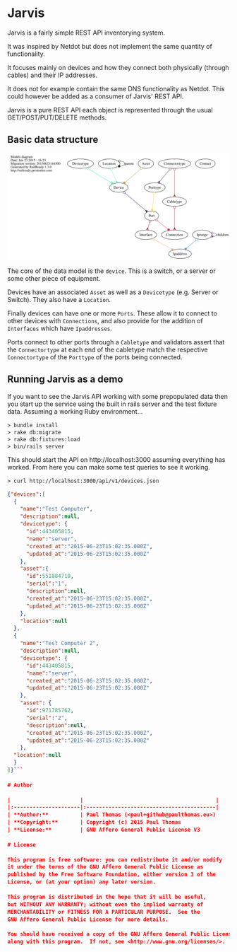 # Jarvis

Jarvis is a fairly simple REST API inventorying system.

It was inspired by Netdot but does not implement the same quantity of
functionality.

It focuses mainly on devices and how they connect both physically
(through cables) and their IP addresses.

It does not for example contain the same DNS functionality as Netdot.
This could however be added as a consumer of Jarvis' REST API.

Jarvis is a pure REST API each object is represented through the usual GET/POST/PUT/DELETE methods.

## Basic data structure
<img src="doc/models_brief.svg" width="600"/>

The core of the data model is the `device`. This is a switch, or a server or
some other piece of equipment.

Devices have an associated `Asset` as well as a `Devicetype`
(e.g. Server or Switch). They also have a `Location`.

Finally devices can have one or more `Ports`. These allow it to connect to other
devices with `Connections`, and also provide for the addition of `Interfaces` which have `Ipaddresses`.

Ports connect to other ports through a `Cabletype` and validators assert that
the `Connectortype` at each end of the cabletype match the respective
`Connectortype` of the `Porttype` of the ports being connected.

## Running Jarvis as a demo
If you want to see the Jarvis API working with some prepopulated data then you
start up the service using the built in rails server and the test fixture data.
Assuming a working Ruby environment...

    > bundle install
    > rake db:migrate
    > rake db:fixtures:load
    > bin/rails server

This should start the API on http://localhost:3000 assuming everything has worked. From here you can make some test queries to see it working.

    > curl http://localhost:3000/api/v1/devices.json

```json
{"devices":[
  {
    "name":"Test Computer",
    "description":null,
    "devicetype": {
      "id":443405815,
      "name":"server",
      "created_at":"2015-06-23T15:02:35.000Z",
      "updated_at":"2015-06-23T15:02:35.000Z"
    },
    "asset":{
      "id":551884710,
      "serial":"1",
      "description":null,
      "created_at":"2015-06-23T15:02:35.000Z",
      "updated_at":"2015-06-23T15:02:35.000Z"
    },
    "location":null
  },
  {
    "name":"Test Computer 2",
    "description":null,
    "devicetype": {
      "id":443405815,
      "name":"server",
      "created_at":"2015-06-23T15:02:35.000Z",
      "updated_at":"2015-06-23T15:02:35.000Z"
    },
    "asset": {
      "id":971785762,
      "serial":"2",
      "description":null,
      "created_at":"2015-06-23T15:02:35.000Z",
      "updated_at":"2015-06-23T15:02:35.000Z"
    },
  "location":null
  }
]}```

# Author

|                      |                                          |
|:---------------------|:-----------------------------------------|
| **Author:**          | Paul Thomas (<paul+github@paulthomas.eu>)
| **Copyright:**       | Copyright (c) 2015 Paul Thomas
| **License:**         | GNU Affero General Public License V3

# License

This program is free software: you can redistribute it and/or modify
it under the terms of the GNU Affero General Public License as
published by the Free Software Foundation, either version 3 of the
License, or (at your option) any later version.

This program is distributed in the hope that it will be useful,
but WITHOUT ANY WARRANTY; without even the implied warranty of
MERCHANTABILITY or FITNESS FOR A PARTICULAR PURPOSE.  See the
GNU Affero General Public License for more details.

You should have received a copy of the GNU Affero General Public License
along with this program.  If not, see <http://www.gnu.org/licenses/>.
